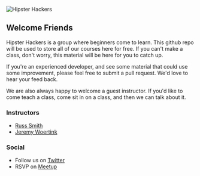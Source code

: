 ![Hipster Hackers](HipsterHackers_Logo.png)

## Welcome Friends
Hipster Hackers is a group where beginners come to learn. This github repo will be used to store all of our courses here for free. If you can't make a class, don't worry, this material will be here for you to catch up.

If you're an experienced developer, and see some material that could use some improvement, please feel free to submit a pull request. We'd love to hear your feed back.

We are also always happy to welcome a guest instructor. If you'd like to come teach a class, come sit in on a class, and then we can talk about it.

### Instructors

* [Russ Smith](https://github.com/russ)
* [Jeremy Woertink](https://github.com/jwoertink)

### Social

* Follow us on [Twitter](https://twitter.com/hipsterhackers)
* RSVP on [Meetup](http://www.meetup.com/hipsterhackerslv/)
